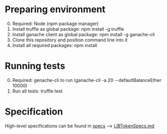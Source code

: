 # Preparing environment
0) Required: Node (npm package manager)
1) Install truffle as global package: npm install -g truffle
2) Install ganache client as global package: npm install -g ganache-cli
3) Clone this repository and position command line into it
4) Install all required packages: npm install

# Running tests
0) Required: genache-cli to run (ganache-cli -a 20 --defaultBalanceEther 10000)
1) Run all tests: truffle test

# Specification
High-level specifications can be found in [specs](../master/specs) --> [LIBTokenSpecs.md](../master/specs/LIBTokenSpecs.md)

